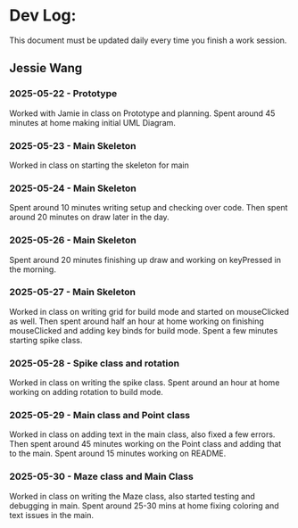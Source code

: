 # Dev Log:

This document must be updated daily every time you finish a work session.

## Jessie Wang

### 2025-05-22 - Prototype
Worked with Jamie in class on Prototype and planning. Spent around 45 minutes at home making initial UML Diagram.

### 2025-05-23 - Main Skeleton
Worked in class on starting the skeleton for main

### 2025-05-24 - Main Skeleton
Spent around 10 minutes writing setup and checking over code. Then spent around 20 minutes on draw later in the day.

### 2025-05-26 - Main Skeleton
Spent around 20 minutes finishing up draw and working on keyPressed in the morning.

### 2025-05-27 - Main Skeleton
Worked in class on writing grid for build mode and started on mouseClicked as well. Then spent around half an hour at home working on finishing mouseClicked and adding key binds for build mode. Spent a few minutes starting spike class.

### 2025-05-28 - Spike class and rotation
Worked in class on writing the spike class. Spent around an hour at home working on adding rotation to build mode. 

### 2025-05-29 - Main class and Point class
Worked in class on adding text in the main class, also fixed a few errors. Then spent around 45 minutes working on the Point class and adding that to the main. Spent around 15 minutes working on README.

### 2025-05-30 - Maze class and Main Class
Worked in class on writing the Maze class, also started testing and debugging in main. Spent around 25-30 mins at home fixing coloring and text issues in the main.

